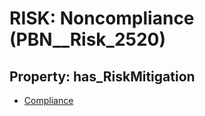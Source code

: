 # RISK: __Noncompliance__ (PBN__Risk_2520)

## Property: has_RiskMitigation

* [Compliance](PBN__Mitigation_296)

